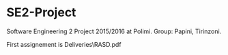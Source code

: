 # SE2-Project
Software Engineering 2 Project 2015/2016 at Polimi. Group: Papini, Tirinzoni.

First assignement is Deliveries\RASD.pdf
